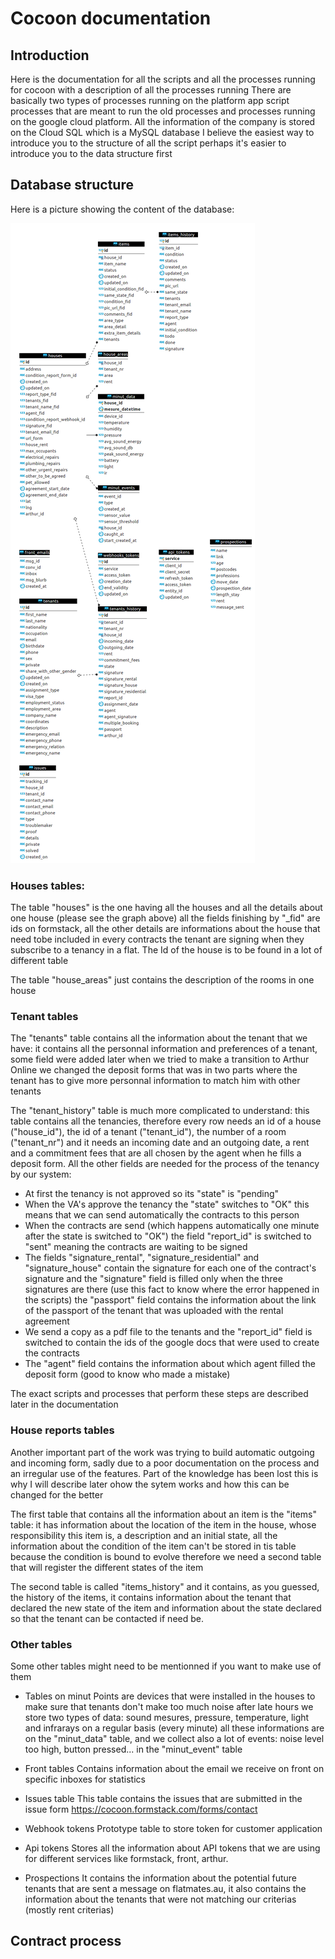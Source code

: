 # Cocoon documentation
## Introduction
Here is the documentation for all the scripts and all the processes running for cocoon with a description of all the processes running
There are basically two types of processes running on the platform app script processes that are meant to run the old processes and processes running on the google cloud platform.
All the information of the company is stored on the Cloud SQL which is a MySQL database 
I believe the easiest way to introduce you to the structure of all the script perhaps it's easier to introduce you to the data structure first


## Database structure

Here is a picture showing the content of the database:

![Database structure](pictures/DB_structure.png?raw=true "Title")

### Houses tables:
The table "houses" is the one having all the houses and all the details about one house (please see the graph above) all the fields finishing by "\_fid" are ids on formstack, all the other details are informations about the house that need tobe included in every contracts the tenant are signing when they subscribe to a tenancy in a flat. The Id of the house is to be found in a lot of different table

The table "house\_areas" just contains the description of the rooms in one house 

### Tenant tables
The "tenants" table contains all the information about the tenant that we have: it contains all the personnal information and preferences of a tenant, some field were added later when we tried to make a transition to Arthur Online we changed the deposit forms that was in two parts where the tenant has to give more personnal information to match him with other tenants

The "tenant\_history" table is much more complicated to understand: this table contains all the tenancies, therefore every row needs an id of a house ("house\_id"), the id of a tenant ("tenant\_id"), the number of a room ("tenant\_nr") and it needs an incoming date and an outgoing date, a rent and a commitment fees that are all chosen by the agent when he fills a deposit form. All the other fields are needed for the process of the tenancy by our system:

* At first the tenancy is not approved so its "state" is "pending" 
* When the VA's approve the tenancy the "state" switches to "OK" this means that we can send automatically the contracts to this person
* When the contracts are send (which happens automatically one minute after the state is switched to "OK") the field "report_id" is switched to "sent" meaning the contracts are waiting to be signed
* The fields "signature\_rental", "signature\_residential" and "signature\_house" contain the signature for each one of the contract's signature and the "signature" field is filled only when the three signatures are there (use this fact to know where the error happened in the scripts) the "passport" field contains the information about the link of the passport of the tenant that was uploaded with the rental agreement
* We send a copy as a pdf file to the tenants and the "report\_id" field is switched to contain the ids of the google docs that were used to create the contracts
* The "agent" field contains the information about which agent filled the deposit form (good to know who made a mistake) 

The exact scripts and processes that perform these steps are described later in the documentation

### House reports tables

Another important part of the work was trying to build automatic outgoing and incoming form, sadly due to a poor documentation on the process and an irregular use of the features. Part of the knowledge has been lost this is why I will describe later ohow the sytem works and how this can be changed for the better

The first table that contains all the information about an item is the "items" table: it has information about the location of the item in the house, whose responsibility this item is, a description and an initial state, all the information about the condition of the item can't be stored in tis table because the condition is bound to evolve therefore we need a second table that will register the different states of the item

The second table is called "items\_history" and it contains, as you guessed, the history of the items, it contains information about the tenant that declared the new state of the item and information about the state declared so that the tenant can be contacted if need be. 

### Other tables
Some other tables might need to be mentionned if you want to make use of them

* Tables on minut
Points are devices that were installed in the houses to make sure that tenants don't make too much noise after late hours we store two types of data: sound mesures, pressure, temperature, light and infrarays on a regular basis (every minute) all these informations are on the "minut\_data" table, and we collect also a lot of events: noise level too high, button pressed... in the "minut\_event" table

* Front tables
Contains information about the email we receive on front on specific inboxes for statistics

* Issues table
This table contains the issues that are submitted in the issue form https://cocoon.formstack.com/forms/contact 

* Webhook tokens 
Prototype table to store token for customer application

* Api tokens
Stores all the information about API tokens that we are using for different services like formstack, front, arthur.

* Prospections
It contains the information about the potential future tenants that are sent a message on flatmates.au, it also contains the  information about the tenants that were not matching our criterias (mostly rent criterias)


## Contract process







